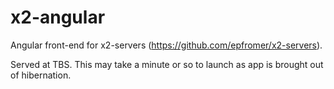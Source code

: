 # x2-angular

Angular front-end for x2-servers (<https://github.com/epfromer/x2-servers>).

Served at TBS.  This may take a minute or so to launch as app is brought out of hibernation.
